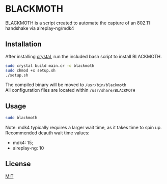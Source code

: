 # BLACKMOTH

BLACKMOTH is a script created to automate the capture of an 802.11 handshake via aireplay-ng/mdk4

## Installation

After installing [crystal](https://crystal-lang.org/install/), run the included bash script to install BLACKMOTH.

```bash
sudo crystal build main.cr -o blackmoth
sudo chmod +x setup.sh
./setup.sh
```

The compiled binary will be moved to `/usr/bin/blackmoth`  
All configuration files are located within `/usr/share/BLACKMOTH`

## Usage

```bash
sudo blackmoth
```
Note: mdk4 typically requires a larger wait time, as it takes time to spin up.  
Recommended deauth wait time values: 
* mdk4: 15; 
* aireplay-ng: 10
## License
[MIT](https://choosealicense.com/licenses/mit/)
